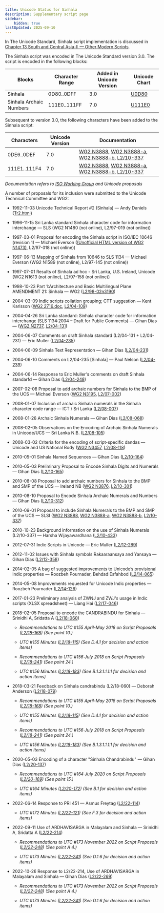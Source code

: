 ```yaml
---
title: Unicode Status for Sinhala
description: Supplementary script page
sidebar:
    hidden: true
lastUpdated: 2025-09-10
---
```


In The Unicode Standard, Sinhala script implementation is discussed in [Chapter 13 South and Central Asia-II — Other Modern Scripts](https://www.unicode.org/versions/latest/core-spec/chapter-13/#G26561).

[comment]: # (end of intro)

[comment]: # (start of blocks)

The Sinhala script was encoded in The Unicode Standard version 3.0. The script is encoded in the following blocks:

| Blocks | Character Range | Added in Unicode Version | Unicode Chart |
| ------ | --------------- | ------------------------ | ------------- |
| Sinhala  | 0D80..0DFF | 3.0 | [U0D80](http://www.unicode.org/charts/PDF/U0D80.pdf) |
| Sinhala Archaic Numbers | 111E0..111FF | 7.0 | [U111E0](http://www.unicode.org/charts/PDF/U111E0.pdf) |

[comment]: # (end of blocks)

[comment]: # (start of chars)

Subsequent to version 3.0, the following characters have been added to the Sinhala script:

| Characters | Unicode Version | Documentation |
| ---------- | --------------- | ------------- |
| 0DE6..0DEF | 7.0 | [WG2 N3888](https://www.unicode.org/wg2/docs/n3888.pdf), [WG2 N3888-a](https://www.unicode.org/wg2/docs/n3888-a.pdf), [WG2 N3888-b](https://www.unicode.org/wg2/docs/n3888-b.pdf), [L2/10-337](http://www.unicode.org/cgi-bin/GetMatchingDocs.pl?L2/10-337) |
| 111E1..111F4 | 7.0 | [WG2 N3888](https://www.unicode.org/wg2/docs/n3888.pdf), [WG2 N3888-a](https://www.unicode.org/wg2/docs/n3888-a.pdf), [WG2 N3888-b](https://www.unicode.org/wg2/docs/n3888-b.pdf), [L2/10-337](http://www.unicode.org/cgi-bin/GetMatchingDocs.pl?L2/10-337) |

_Documentation refers to [ISO Working Group](https://www.unicode.org/wg2/) and Unicode proposals_

[comment]: # (end of chars)

[comment]: # (start of rest)

A number of proposals for its inclusion were submitted to the Unicode Technical Committee and WG2:

- 1992-11-03 Unicode Technical Report #2 (Sinhala) — Andy Daniels ([Tr2.html](http://www.unicode.org/reports/tr2.html))

- 1996-11-15 Sri Lanka standard Sinhala character code for information interchange — SLS (WG2 N1480 (not online), L2/97-019 (not online))

- 1997-03-01 Proposal for encoding the Sinhala script in ISO/IEC 10646 (revision 1) — Michael Everson ([(Unofficial HTML version of WG2 N1473)](http://www.evertype.com/standards/si/si.html), L2/97-018  (not online))

- 1997-06-13 Mapping of Sinhala from 10646 to SLS 1134  — Michael Everson (WG2 N1589 (not online), L2/97-145 (not online))

- 1997-07-01 Results of Sinhala ad hoc - Sri Lanka, U.S. Ireland, Unicode (WG2 N1613 (not online), L2/97-158 (not online))

- 1998-10-23 Part 1:Architecture and Basic Multilingual Plane AMENDMENT 21: Sinhala — WG2 ([L2/98-02n3190](https://www.unicode.org/L2/L1998/02n3190.pdf))

- 2004-03-09 Indic scripts collation grouping; CTT suggestion — Kent Karlsson ([WG2 2716.doc](https://www.unicode.org/wg2/docs/n2716.doc), [L2/04-109](http://www.unicode.org/cgi-bin/GetMatchingDocs.pl?L2/04-109))

- 2004-04-26 Sri Lanka standard: Sinhala character code for information interchange (SLS 1134:2004 – Draft for Public Comments) — Gihan Dias — ([WG2 N2737](https://www.unicode.org/wg2/docs/n2737.pdf), [L2/04-131](http://www.unicode.org/cgi-bin/GetMatchingDocs.pl?L2/04-131))

- 2004-06-07 Comments on draft Sinhala standard (L2/04-131 + L2/04-231) — Eric Muller ([L2/04-235](http://www.unicode.org/cgi-bin/GetMatchingDocs.pl?L2/04-235))

- 2004-06-09 Sinhala Text Representation — Gihan Dias ([L2/04-231](http://www.unicode.org/cgi-bin/GetMatchingDocs.pl?L2/04-231))

- 2004-06-10 Comments on L2/04-235 [Sinhala] — Paul Nelson ([L2/04-239](http://www.unicode.org/cgi-bin/GetMatchingDocs.pl?L2/04-239))

- 2004-06-14 Response to Eric Muller's comments on draft Sinhala standarfd — Gihan Dias ([L2/04-248](http://www.unicode.org/cgi-bin/GetMatchingDocs.pl?L2/04-248))

- 2007-02-08 Proposal to add archaic numbers for Sinhala to the BMP of the UCS — Michael Everson ([WG2 N3195](https://www.unicode.org/wg2/docs/n3195.pdf), [L2/07-002](http://www.unicode.org/cgi-bin/GetMatchingDocs.pl?L2/07-002))

- 2008-01-07 Inclusion of archaic Sinhala numerals in the Sinhala character code range — ICT / Sri Lanka ([L2/08-007](http://www.unicode.org/cgi-bin/GetMatchingDocs.pl?L2/08-007))

- 2008-01-28 Archaic Sinhala Numerals — Gihan Dias ([L2/08-068](http://www.unicode.org/cgi-bin/GetMatchingDocs.pl?L2/08-068))

- 2008-02-05 Observations on the Encoding of Archaic Sinhala Numerals in Unicode/UCS — Sri Lanka N.B. ([L2/08-105](http://www.unicode.org/cgi-bin/GetMatchingDocs.pl?L2/08-105))

- 2008-03-02 Criteria for the encoding of script-specific dandas — Unicode and US National Body ([WG2 N3457](https://www.unicode.org/wg2/docs/n3457.pdf), [L2/08-118](http://www.unicode.org/cgi-bin/GetMatchingDocs.pl?L2/08-118))

- 2010-05-01 Sinhala Named Sequences — Gihan Dias ([L2/10-164](http://www.unicode.org/cgi-bin/GetMatchingDocs.pl?L2/10-164))

- 2010-05-03 Preliminary Proposal to Encode Sinhala Digits and Numerals — Gihan Dias ([L2/10-165](http://www.unicode.org/cgi-bin/GetMatchingDocs.pl?L2/10-165))

- 2010-08-08 Proposal to add archaic numbers for Sinhala to the BMP and SMP of the UCS — Ireland NB ([WG2 N3876](https://www.unicode.org/wg2/docs/n3876.pdf), [L2/10-301](http://www.unicode.org/cgi-bin/GetMatchingDocs.pl?L2/10-301))

- 2010-08-10 Proposal to Encode Sinhala Archaic Numerals and Numbers — Gihan Dias ([L2/10-312](http://www.unicode.org/cgi-bin/GetMatchingDocs.pl?L2/10-312))

- 2010-09-01 Proposal to include Sinhala Numerals to the BMP and SMP of the UCS — SLSI ([WG2 N3888](https://www.unicode.org/wg2/docs/n3888.pdf), [WG2 N3888-a](https://www.unicode.org/wg2/docs/n3888-a.pdf), [WG2 N3888-b](https://www.unicode.org/wg2/docs/n3888-b.pdf), [L2/10-337](http://www.unicode.org/cgi-bin/GetMatchingDocs.pl?L2/10-337))

- 2010-10-23 Background information on the use of Sinhala Numerals (L2/10-337) — Harsha Wijayawardhana ([L2/10-433](http://www.unicode.org/cgi-bin/GetMatchingDocs.pl?L2/10-433))

- 2012-07-31 Indic Scripts in Unicode — Eric Muller ([L2/12-289](http://www.unicode.org/cgi-bin/GetMatchingDocs.pl?L2/12-289))

- 2012-11-02 Issues with Sinhala symbols Rakaaraansaya and Yansaya — Gihan Dias ([L2/12-358](http://www.unicode.org/cgi-bin/GetMatchingDocs.pl?L2/12-358))

- 2014-02-05 A bag of suggested improvements to Unicode’s provisional Indic properties — Roozbeh Pournader, Behdad Esfahbod ([L2/14-065](http://www.unicode.org/cgi-bin/GetMatchingDocs.pl?L2/14-065))

- 2014-05-08 Improvements requested for Unicode Indic properties — Roozbeh Pournader ([L2/14-126](http://www.unicode.org/cgi-bin/GetMatchingDocs.pl?L2/14-126))

- 2017-01-23 Preliminary analysis of ZWNJ and ZWJ's usage in Indic scripts (XLSX spreadsheet) — Liang Hai ([L2/17-046](http://www.unicode.org/cgi-bin/GetMatchingDocs.pl?L2/17-046))

- 2018-02-05 Proposal to encode the CANDRABINDU for Sinhala — Srinidhi A, Sridatta A ([L2/18-060](http://www.unicode.org/cgi-bin/GetMatchingDocs.pl?L2/18-060))

  - _Recommendations to UTC #155 April-May 2018 on Script Proposals ([L2/18-168](http://www.unicode.org/L2/L2018/18168-script-rec.pdf)) (See point 10.)_

  - _UTC #155 Minutes ([L2/18-115](http://www.unicode.org/L2/L2018/18115.htm)) (See D.4.1 for decision and action items)_

  - _Recommendations to UTC #156 July 2018 on Script Proposals ([L2/18-241](http://www.unicode.org/L2/L2018/18241-script-ad-hoc.pdf)) (See point 24.)_

  - _UTC #156 Minutes ([L2/18-183](http://www.unicode.org/L2/L2018/18183.htm)) (See B.1.3.1.1.1.1 for decision and action items)_

- 2018-03-21 Feedback on Sinhala candrabindu (L2/18-060) — Deborah Anderson ([L2/18-079](http://www.unicode.org/cgi-bin/GetMatchingDocs.pl?L2/18-079))

  - _Recommendations to UTC #155 April-May 2018 on Script Proposals ([L2/18-168](http://www.unicode.org/L2/L2018/18168-script-rec.pdf)) (See point 10.)_

  - _UTC #155 Minutes ([L2/18-115](http://www.unicode.org/L2/L2018/18115.htm)) (See D.4.1 for decision and action items)_

  - _Recommendations to UTC #156 July 2018 on Script Proposals ([L2/18-241](http://www.unicode.org/L2/L2018/18241-script-ad-hoc.pdf)) (See point 24.)_

  - _UTC #156 Minutes ([L2/18-183](http://www.unicode.org/L2/L2018/18183.htm)) (See B.1.3.1.1.1.1 for decision and action items)_

- 2020-05-03 Encoding of a character "Sinhala Chandrabindu" — Gihan Dias ([L2/20-137](http://www.unicode.org/cgi-bin/GetMatchingDocs.pl?L2/20-137))

  - _Recommendations to UTC #164 July 2020 on Script Proposals ([L2/20-169](https://www.unicode.org/L2/L2020/20169-script-adhoc-rept.pdf)) (See point 15.)_

  - _UTC #164 Minutes ([L2/20-172](https://www.unicode.org/L2/L2020/20172.htm)) (See B.1 for decision and action items)_

- 2022-06-14 Response to PRI 451 — Asmus Freytag ([L2/22-114](http://www.unicode.org/cgi-bin/GetMatchingDocs.pl?L2/22-114))

  - _UTC #172 Minutes ([L2/22-121](https://www.unicode.org/L2/L2022/22121.htm)) (See F.3 for decision and action items)_

- 2022-09-11 Use of ARDHAVISARGA in Malayalam and Sinhala — Srinidhi A, Sridatta A ([L2/22-214](http://www.unicode.org/cgi-bin/GetMatchingDocs.pl?L2/22-214))

  - _Recommendations to UTC #173 November 2022 on Script Proposals ([L2/22-248](https://www.unicode.org/cgi-bin/GetMatchingDocs.pl?L2/22-248)) (See point A 4.)_

  - _UTC #173 Minutes ([L2/22-241](http://www.unicode.org/L2/L2022/22241.htm)) (See D.1.6 for decision and action items)_

- 2022-10-26 Response to L2/22-214, Use of ARDHAVISARGA in Malayalam and Sinhala — Gihan Dias ([L2/22-269](http://www.unicode.org/cgi-bin/GetMatchingDocs.pl?L2/22-269))

  - _Recommendations to UTC #173 November 2022 on Script Proposals ([L2/22-248](https://www.unicode.org/cgi-bin/GetMatchingDocs.pl?L2/22-248)) (See point A 4.)_

  - _UTC #173 Minutes ([L2/22-241](http://www.unicode.org/L2/L2022/22241.htm)) (See D.1.6 for decision and action items)_
